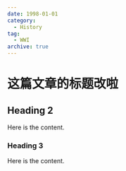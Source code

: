 ```yaml
---
date: 1998-01-01
category:
  - History
tag:
  - WWI
archive: true
---
```


# 这篇文章的标题改啦

## Heading 2

Here is the content.

### Heading 3

Here is the content.

